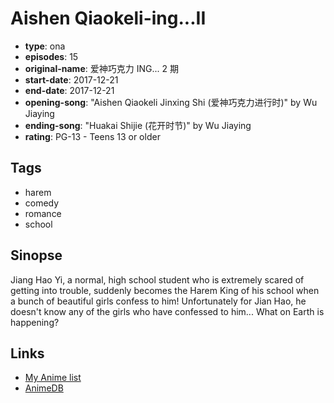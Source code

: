 # Aishen Qiaokeli-ing...II

-   **type**: ona
-   **episodes**: 15
-   **original-name**: 爱神巧克力 ING... 2 期
-   **start-date**: 2017-12-21
-   **end-date**: 2017-12-21
-   **opening-song**: "Aishen Qiaokeli Jinxing Shi (爱神巧克力进行时)" by Wu Jiaying
-   **ending-song**: "Huakai Shijie (花开时节)" by Wu Jiaying
-   **rating**: PG-13 - Teens 13 or older

## Tags

-   harem
-   comedy
-   romance
-   school

## Sinopse

Jiang Hao Yi, a normal, high school student who is extremely scared of getting into trouble, suddenly becomes the Harem King of his school when a bunch of beautiful girls confess to him! Unfortunately for Jian Hao, he doesn't know any of the girls who have confessed to him... What on Earth is happening?

## Links

-   [My Anime list](https://myanimelist.net/anime/36848/Aishen_Qiaokeli-ingII)
-   [AnimeDB](http://anidb.info/perl-bin/animedb.pl?show=anime&aid=13634)
